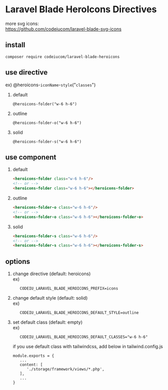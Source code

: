 # Laravel Blade HeroIcons Directives

more svg icons:  
https://github.com/codeiucom/laravel-blade-svg-icons

## install

```
composer require codeiucom/laravel-blade-heroicons
```

## use directive

ex) @heroicons-`iconName`-`style`("`classes`")

1. default
    ```
    @heroicons-folder("w-6 h-6")
    ```
1. outline
    ```
    @heroicons-folder-o("w-6 h-6")
    ```
1. solid
    ```
    @heroicons-folder-s("w-6 h-6")
    ```

## use component

1. default
    ```html
    <heroicons-folder class="w-6 h-6"/>
    <!-- or -->
    <heroicons-folder class="w-6 h-6"></heroicons-folder>
    ```
1. outline
    ```html
    <heroicons-folder-o class="w-6 h-6"/>
    <!-- or -->
    <heroicons-folder-o class="w-6 h-6"></heroicons-folder-o>
    ```
1. solid
    ```html
    <heroicons-folder-s class="w-6 h-6"/>
    <!-- or -->
    <heroicons-folder-s class="w-6 h-6"></heroicons-folder-s>
    ```

## options

1. change directive (default: heroicons)  
   ex)
   ```dotenv
      CODEIU_LARAVEL_BLADE_HEROICONS_PREFIX=icons
   ```
2. change default style (default: solid)  
   ex)
   ```dotenv
      CODEIU_LARAVEL_BLADE_HEROICONS_DEFAULT_STYLE=outline
   ```
3. set default class (default: empty)  
   ex)
   ```dotenv
      CODEIU_LARAVEL_BLADE_HEROICONS_DEFAULT_CLASSES="w-6 h-6"
   ```
   if you use default class with tailwindcss, add below in tailwind.config.js
   ```
   module.exports = {
      ...
      content: [
         './storage/framework/views/*.php',
      ],
      ...
   }
   ```